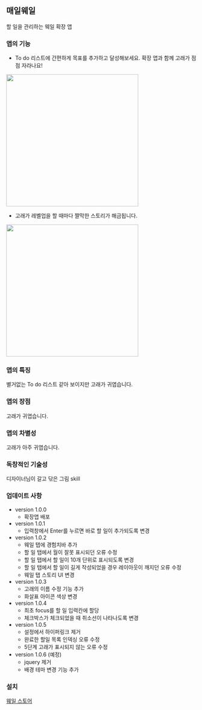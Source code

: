 ## 매일웨일
할 일을 관리하는 웨일 확장 앱



### 앱의 기능
- To do 리스트에 간편하게 목표를 추가하고 달성해보세요. 확장 앱과 함께 고래가 점점 자라나요!


<img src="https://github.com/zion830/everyday-whale/blob/master/asset/capture.png?raw=true" width="350"/>


- 고래가 레벨업을 할 때마다 짤막한 스토리가 해금됩니다.


<img src="https://github.com/zion830/everyday-whale/blob/master/asset/capture2.png?raw=true" width="350"/>


### 앱의 특징
별거없는 To do 리스트 같아 보이지만 고래가 귀엽습니다.
### 앱의 장점
고래가 귀엽습니다.
### 앱의 차별성
고래가 아주 귀엽습니다.
### 독창적인 기술성
디자이너님이 갈고 닦은 그림 skill
### 업데이트 사항
- version 1.0.0
    - 확장앱 배포
- version 1.0.1
    - 입력창에서 Enter를 누르면 바로 할 일이 추가되도록 변경
- version 1.0.2
    - 웨일 탭에 경험치바 추가
    - 할 일 탭에서 월이 잘못 표시되던 오류 수정
    - 할 일 탭에서 할 일이 10개 단위로 표시되도록 변경
    - 할 일 탭에서 할 일이 길게 작성되었을 경우 레이아웃이 깨지던 오류 수정
    - 웨일 탭 스토리 UI 변경
 - version 1.0.3 
    - 고래의 이름 수정 기능 추가
    - 화살표 아이콘 색상 변경
 - version 1.0.4
    - 최초 focus를 할 일 입력칸에 할당
    - 체크박스가 체크되었을 때 취소선이 나타나도록 변경
 - version 1.0.5
    - 설정에서 하이퍼링크 제거
    - 완료한 할일 목록 인덱싱 오류 수정
    - 5단계 고래가 표시되지 않는 오류 수정
 - version 1.0.6 (예정)
    - jquery 제거
    - 배경 테마 변경 기능 추가
    
### 설치
[웨일 스토어](https://store.whale.naver.com/detail/ndgnjaejoolgddacffkjiljhjlnladjl)
